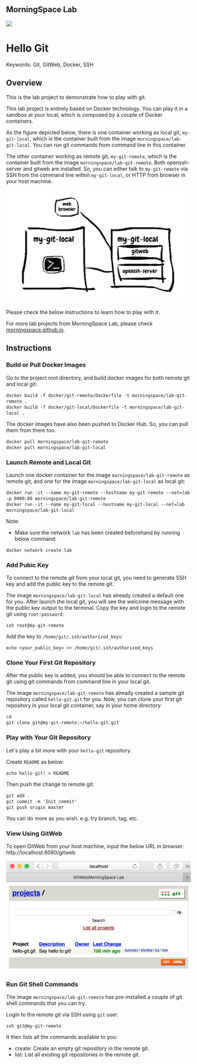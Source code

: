 ## MorningSpace Lab

[![](https://morningspace.github.io/assets/images/banner.jpg)](https://morningspace.github.io)

# Hello Git

Keywords: Git, GitWeb, Docker, SSH

## Overview

This is the lab project to demonstrate how to play with git.

This lab project is entirely based on Docker technology. You can play it in a sandbox at your local, which is composed by a couple of Docker containers.

As the figure depicted below, there is one container working as local git, `my-git-local`, which is the container built from the image `morningspace/lab-git-local`. You can run git commands from command line in this container.

The other container working as remote git, `my-git-remote`, which is the container built from the image `morningspace/lab-git-remote`. Both openssh-server and gitweb are installed. So, you can either talk to `my-git-remote` via SSH from the command line within `my-git-local`, or HTTP from browser in your host machine.

![Architecture Diagram](docs/images/architecture.png)

Please check the below instructions to learn how to play with it.

For more lab projects from MorningSpace Lab, please check [morningspace.github.io](https://morningspace.github.io).

## Instructions

### Build or Pull Docker Images

Go to the project root directory, and build docker images for both remote git and local git:
```shell
docker build -f docker/git-remote/Dockerfile -t morningspace/lab-git-remote .
docker build -f docker/git-local/Dockerfile -t morningspace/lab-git-local .
```

The docker images have also been pushed to Docker Hub. So, you can pull them from there too.
```
docker pull morningspace/lab-git-remote
docker pull morningspace/lab-git-local
```

### Launch Remote and Local Git

Launch one docker container for the image `morningspace/lab-git-remote` as remote git, and one for the image `morningspace/lab-git-local` as local git:
```
docker run -it --name my-git-remote --hostname my-git-remote --net=lab -p 8080:80 morningspace/lab-git-remote
docker run -it --name my-git-local --hostname my-git-local --net=lab morningspace/lab-git-local
```

Note:
* Make sure the network `lab` has been created beforehand by running below command:
```
docker network create lab
```

### Add Pubic Key

To connect to the remote git from your local git, you need to generate SSH key and add the public key to the remote git.

The image `morningspace/lab-git-local` has already created a default one for you. After launch the local git, you will see the welcome message with the public key output to the terminal. Copy the key and login to the remote git using `root:password`:
```
ssh root@my-git-remote
```

Add the key to `/home/git/.ssh/authorized_keys`:
```
echo <your_public_key> >> /home/git/.ssh/authorized_keys
```

### Clone Your First Git Repository

After the public key is added, you should be able to connect to the remote git using git commands from command line in your local git.

The image `morningspace/lab-git-remote` has already created a sample git repository called `hello-git.git` for you. Now, you can clone your first git repository in your local git container, say in your home directory:
```
cd
git clone git@my-git-remote:~/hello-git.git
```

### Play with Your Git Repository

Let's play a bit more with your `hello-git` repository.

Create `README` as below:
```
echo hello git! > README
```

Then push the change to remote git:
```
git add .
git commit -m 'Init commit'
git push origin master
```

You can do more as you wish. e.g. try branch, tag, etc.

### View Using GitWeb

To open GitWeb from your host machine, input the below URL in browser: http://localhost:8080/gitweb

![](docs/images/gitweb.png)

### Run Git Shell Commands

The image `morningspace/lab-git-remote` has pre-installed a couple of git shell commands that you can try.

Login to the remote git via SSH using `git` user.
```
ssh git@my-git-remote
```

It then lists all the commands available to you:

* create: Create an empty git repository in the remote git.
* list: List all existing git repositories in the remote git.
